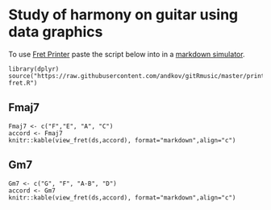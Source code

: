 Study of harmony on guitar using data graphics
===

To use [Fret Printer](https://github.com/andkov/gitRmusic/blob/master/print-fret.R) paste the script below into in a [markdown simulator](https://opencpu.ocpu.io/markdownapp/www/).


```{r block1, echo=F, message=F}
library(dplyr)
source("https://raw.githubusercontent.com/andkov/gitRmusic/master/print-fret.R")
```

## Fmaj7
```{r, echo=F}
Fmaj7 <- c("F","E", "A", "C")
accord <- Fmaj7
knitr::kable(view_fret(ds,accord), format="markdown",align="c")
```

## Gm7
```{r, echo=F}
Gm7 <- c("G", "F", "A-B", "D")
accord <- Gm7
knitr::kable(view_fret(ds,accord), format="markdown",align="c")
```

